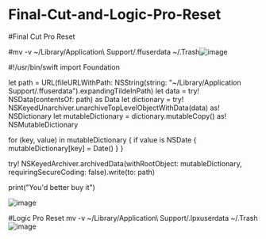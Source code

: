 # Final-Cut-and-Logic-Pro-Reset
#Final Cut Pro Reset

#mv -v ~/Library/Application\ Support/.ffuserdata ~/.Trash![image](https://user-images.githubusercontent.com/47684137/206750684-32afa7aa-12b5-4fff-958e-4c9c45133727.png)

#!/usr/bin/swift
import Foundation

let path = URL(fileURLWithPath: NSString(string: "~/Library/Application Support/.ffuserdata").expandingTildeInPath)
let data = try! NSData(contentsOf: path) as Data
let dictionary = try! NSKeyedUnarchiver.unarchiveTopLevelObjectWithData(data) as! NSDictionary
let mutableDictionary = dictionary.mutableCopy() as! NSMutableDictionary

for (key, value) in mutableDictionary {
  if value is NSDate {
    mutableDictionary[key] = Date()
  }
}

try! NSKeyedArchiver.archivedData(withRootObject: mutableDictionary, requiringSecureCoding: false).write(to: path)

print("You'd better buy it")

![image](https://user-images.githubusercontent.com/47684137/206749905-2eb438f4-99b7-4dc6-89c3-31cee60f06da.png)

#Logic Pro Reset
mv -v ~/Library/Application\ Support/.lpxuserdata ~/.Trash![image](https://user-images.githubusercontent.com/47684137/206750567-e4006301-bbca-4cc2-a744-4c5d04f78962.png)
